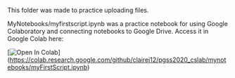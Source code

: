 This folder was made to practice uploading files.

MyNotebooks/myfirstscript.ipynb was a practice notebook for using Google Colaboratory and connecting notebooks to Google Drive. Access it in Google Colab here:

[![Open In Colab](https://colab.research.google.com/assets/colab-badge.svg)] (https://colab.research.google.com/github/clairej12/pgss2020_cslab/mynotebooks/myFirstScript.ipynb)
